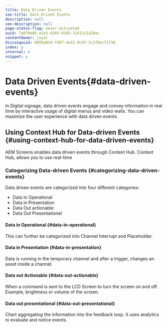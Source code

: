 ```yaml
---
title: Data Driven Events
seo-title: Data Driven Events
description: null
seo-description: null
page-status-flag: never-activated
uuid: 7a878e8b-e1e3-4203-91d5-31411c5a20ac
contentOwner: jsyal
discoiquuid: 0859a824-f497-4a15-9c9f-3c2f8ecf173d
index: y
internal: n
snippet: y
---
```


# Data Driven Events{#data-driven-events}

In Digital signage, data driven events engage and convey information in real time by interactive usage of digital menus and video walls. You can maximize the user experience with data driven events.

## Using Context Hub for Data-driven Events {#using-context-hub-for-data-driven-events}

AEM Screens enables data driven events through Context Hub. Context Hub, allows you to use real-time

### Categorizing Data-driven Events {#categorizing-data-driven-events}

Data driven events are categorized into four different categories:

* Data in Operational
* Data in Presentation
* Data Out actionable
* Data Out Presentational

#### Data in Operational {#data-in-operational}

This can further be categorized into Channel Interrupt and Placeholder.

#### Data in Presentation {#data-in-presentation}

Data is running in the temporary channel and after a trigger, changes an asset inside a channel.

#### Data out Actionable {#data-out-actionable}

When a command is sent to the LCD Screen to turn the screen on and off. Example, brightness or volume of the screen.

#### Data out presentational {#data-out-presentational}

Chart aggregating the information into the feedback loop. It uses analytics to evaluate and notice events.
